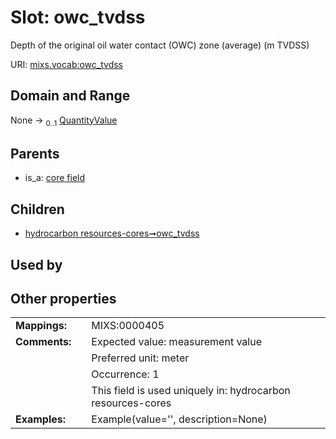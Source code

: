 
# Slot: owc_tvdss


Depth of the original oil water contact (OWC) zone (average) (m TVDSS)

URI: [mixs.vocab:owc_tvdss](https://w3id.org/mixs/vocab/owc_tvdss)


## Domain and Range

None &#8594;  <sub>0..1</sub> [QuantityValue](QuantityValue.md)

## Parents

 *  is_a: [core field](core_field.md)

## Children

 *  [hydrocarbon resources-cores➞owc_tvdss](hydrocarbon_resources_cores_owc_tvdss.md)

## Used by


## Other properties

|  |  |  |
| --- | --- | --- |
| **Mappings:** | | MIXS:0000405 |
| **Comments:** | | Expected value: measurement value |
|  | | Preferred unit: meter |
|  | | Occurrence: 1 |
|  | | This field is used uniquely in: hydrocarbon resources-cores |
| **Examples:** | | Example(value='', description=None) |

